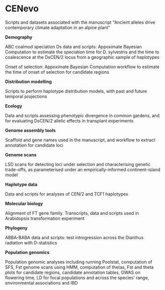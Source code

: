 # CENevo
Scripts and datasets associated with the manuscript "Ancient alleles drive contemporary climate adaptation in an alpine plant"

**Demography**

ABC coalmod speciation Ds data and scripts: Appoximate Bayesian Computation to estimate the speciation time for D. sylvestris and the time to coalescence at the DsCEN/2 locus from a geographic sample of haplotypes

Onset of selection: Appoximate Bayesian Computation workflow to estimate the time of onset of selection for candidate regions

**Distribution modelling**

Scripts to perform haplotype distribution models, with past and future temporal projections

**Ecology**

Data and scripts assessing phenotypic divergence in common gardens, and for evaluating DsCEN/2 allelic effects in transplant experiments

**Genome assembly tools**

Scaffold and gene names used in the manuscript, and workflow to extract annotation for candidate loci

**Genome scans**

LSD scans for detecting loci under selection and characterising genetic trade-offs, as parameterised under an empirically-informed continent-island model

**Haplotype data**

Data and scripts for analyses of CEN/2 and TCF1 haplotypes

**Molecular biology**

Alignment of FT gene family. Transcripts, data and scripts used in Arabidopsis transformation experiment  

**Phylogeny**

ABBA-BABA data and scripts: test introgression across the Dianthus radiation with D-statistics

**Population genomics**

Population genomic analyses including running Poolstat, computation of SFS, Fst genome scans using HMM, computation of thetas, Fst and theta plots for candidate regions, candidate annotation tables, GWAS on flowering time, LD for focal populations and across the species' range, environmental associations and IBD

